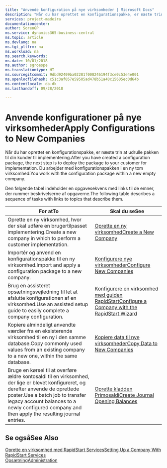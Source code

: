 ```yaml
---
title: "Anvende konfiguration på nye virksomheder | Microsoft Docs"
description: "Når du har oprettet en konfigurationspakke, er næste trin at udrulle pakken til din kunder til implementering. Du kan bruge konfigurationen med en ny tom virksomhed."
services: project-madeira
documentationcenter: 
author: SorenGP
ms.service: dynamics365-business-central
ms.topic: article
ms.devlang: na
ms.tgt_pltfrm: na
ms.workload: na
ms.search.keywords: 
ms.date: 10/01/2018
ms.author: sgroespe
ms.translationtype: HT
ms.sourcegitcommit: 9dbd92409ba02281f008246194f3ce0c53e4e001
ms.openlocfilehash: c51c3af057e59505ad478b51a40c15605ec0d64b
ms.contentlocale: da-dk
ms.lasthandoff: 09/28/2018

---
```

# <a name="apply-configurations-to-new-companies"></a><span data-ttu-id="f5efc-104">Anvende konfigurationer på nye virksomheder</span><span class="sxs-lookup"><span data-stu-id="f5efc-104">Apply Configurations to New Companies</span></span>
<span data-ttu-id="f5efc-105">Når du har oprettet en konfigurationspakke, er næste trin at udrulle pakken til din kunder til implementering.</span><span class="sxs-lookup"><span data-stu-id="f5efc-105">After you have created a configuration package, the next step is to deploy the package to your customer for implementation.</span></span> <span data-ttu-id="f5efc-106">Du arbejder med konfigurationspakken i en ny tom virksomhed.</span><span class="sxs-lookup"><span data-stu-id="f5efc-106">You work with the configuration package within a new empty company.</span></span>  

 <span data-ttu-id="f5efc-107">Den følgende tabel indeholder en opgavesekvens med links til de emner, der rummer beskrivelserne af opgaverne.</span><span class="sxs-lookup"><span data-stu-id="f5efc-107">The following table describes a sequence of tasks with links to topics that describe them.</span></span>

|<span data-ttu-id="f5efc-108">**For at**</span><span class="sxs-lookup"><span data-stu-id="f5efc-108">**To**</span></span>|<span data-ttu-id="f5efc-109">**Skal du se**</span><span class="sxs-lookup"><span data-stu-id="f5efc-109">**See**</span></span>|  
|------------|-------------|  
|<span data-ttu-id="f5efc-110">Oprette en ny virksomhed, hvor der skal udføre en brugertilpasset implementering.</span><span class="sxs-lookup"><span data-stu-id="f5efc-110">Create a new company in which to perform a customer implementation.</span></span>|[<span data-ttu-id="f5efc-111">Oprette en ny virksomhed</span><span class="sxs-lookup"><span data-stu-id="f5efc-111">Create a New Company</span></span>](admin-how-to-create-a-new-company.md)|  
|<span data-ttu-id="f5efc-112">Importér og anvend en konfigurationspakke til en ny virksomhed.</span><span class="sxs-lookup"><span data-stu-id="f5efc-112">Import and apply a configuration package to a new company.</span></span>|[<span data-ttu-id="f5efc-113">Konfigurere nye virksomheder</span><span class="sxs-lookup"><span data-stu-id="f5efc-113">Configure New Companies</span></span>](admin-how-to-configure-new-companies.md)|  
|<span data-ttu-id="f5efc-114">Brug en assisteret opsætningsvejledning til let at afslutte konfigurationen af en virksomhed.</span><span class="sxs-lookup"><span data-stu-id="f5efc-114">Use an assisted setup guide to easily complete a company configuration.</span></span>|[<span data-ttu-id="f5efc-115">Konfigurere en virksomhed med guiden RapidStart</span><span class="sxs-lookup"><span data-stu-id="f5efc-115">Configure a Company with the RapidStart Wizard</span></span>](admin-how-to-configure-a-company-with-the-rapidstart-wizard.md)|
|<span data-ttu-id="f5efc-116">Kopiere almindeligt anvendte værdier fra en eksisterende virksomhed til en ny i den samme database.</span><span class="sxs-lookup"><span data-stu-id="f5efc-116">Copy commonly used values from an existing company to a new one, within the same database.</span></span>|[<span data-ttu-id="f5efc-117">Kopiere data til nye virksomheder</span><span class="sxs-lookup"><span data-stu-id="f5efc-117">Copy Data to New Companies</span></span>](admin-how-to-copy-data-to-new-companies.md)|  
|<span data-ttu-id="f5efc-118">Bruge en kørsel til at overføre ældre kontosaldi til en virksomhed, der lige er blevet konfigureret, og derefter anvende de oprettede poster.</span><span class="sxs-lookup"><span data-stu-id="f5efc-118">Use a batch job to transfer legacy account balances to a newly configured company and then apply the resulting journal entries.</span></span>|[<span data-ttu-id="f5efc-119">Oprette kladden Primosaldi</span><span class="sxs-lookup"><span data-stu-id="f5efc-119">Create Journal Opening Balances</span></span>](admin-how-to-create-journal-opening-balances.md)|  

## <a name="see-also"></a><span data-ttu-id="f5efc-120">Se også</span><span class="sxs-lookup"><span data-stu-id="f5efc-120">See Also</span></span>  
[<span data-ttu-id="f5efc-121">Oprette en virksomhed med RapidStart Services</span><span class="sxs-lookup"><span data-stu-id="f5efc-121">Setting Up a Company With RapidStart Services</span></span>](admin-set-up-a-company-with-rapidstart.md)  
[<span data-ttu-id="f5efc-122">Opsætning</span><span class="sxs-lookup"><span data-stu-id="f5efc-122">Administration</span></span>](admin-setup-and-administration.md)

